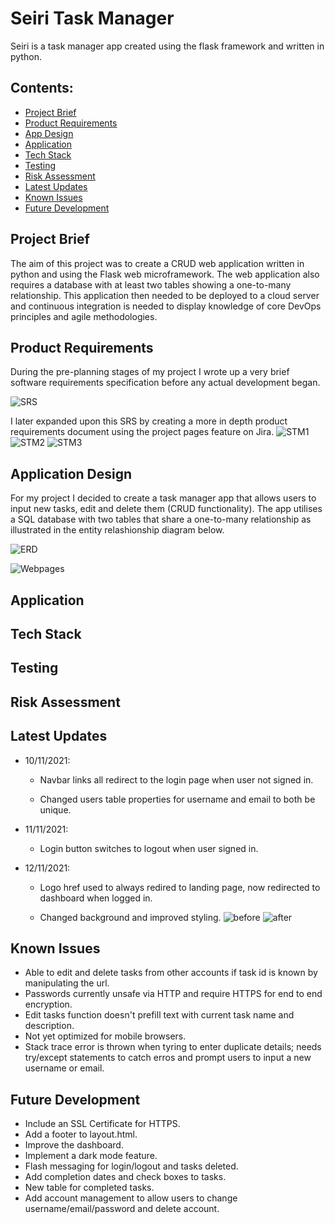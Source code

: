# Seiri Task Manager

Seiri is a task manager app created using the flask framework and written in python.

## Contents:

- [Project Brief](#Project-Brief)
- [Product Requirements](#Product-Requirements)
- [App Design](#Appl-Design)
- [Application](#Application)
- [Tech Stack](#Tech-Stack)
- [Testing](#Testing)
- [Risk Assessment](#Risk-Assessment)
- [Latest Updates](#Updates)
- [Known Issues](#Known-Issues)
- [Future Development](#Future-Development)

## Project Brief

The aim of this project was to create a CRUD web application written in python and using the Flask web microframework. The web application also requires a database with at least two tables showing a one-to-many relationship. This application then needed to be deployed to a cloud server and continuous integration is needed to display knowledge of core DevOps principles and agile methodologies.

## Product Requirements

During the pre-planning stages of my project I wrote up a very brief software requirements specification before any actual development began.

![SRS](https://github.com/BrxdPvrple/seiri_task_manager/blob/feature/documents/SRS%20Screenshot.png)

I later expanded upon this SRS by creating a more in depth product requirements document using the project pages feature on Jira.
![STM1](https://github.com/BrxdPvrple/seiri_task_manager/blob/feature/documents/STM-2021-11-08Productrequirements-131121-1451-1.jpg)
![STM2](https://github.com/BrxdPvrple/seiri_task_manager/blob/feature/documents/STM-2021-11-08Productrequirements-131121-1451-2.jpg)
![STM3](https://github.com/BrxdPvrple/seiri_task_manager/blob/feature/documents/STM-2021-11-08Productrequirements-131121-1451-3.jpg)

## Application Design

For my project I decided to create a task manager app that allows users to input new tasks, edit and delete them (CRUD functionality). The app utilises a SQL database with two tables that share a one-to-many relationship as illustrated in the entity relashionship diagram below.

![ERD](https://github.com/BrxdPvrple/seiri_task_manager/blob/feature/documents/Entity%20Relationship%20Diagram.png)

![Webpages](https://github.com/BrxdPvrple/seiri_task_manager/blob/feature/documents/Webpage%20Flow%20Chart.png)

## Application

## Tech Stack

## Testing

## Risk Assessment

## Latest Updates

- 10/11/2021:

  - Navbar links all redirect to the login page when user not signed in.

  - Changed users table properties for username and email to both be unique.

- 11/11/2021:

  - Login button switches to logout when user signed in.

- 12/11/2021:

  - Logo href used to always redired to landing page, now redirected to dashboard when logged in.

  - Changed background and improved styling.
    ![before](https://github.com/BrxdPvrple/seiri_task_manager/blob/main/documents/Task%20Management%20Hub.png)
    ![after](https://github.com/BrxdPvrple/seiri_task_manager/blob/main/documents/Tasks_Final.png)

## Known Issues

- Able to edit and delete tasks from other accounts if task id is known by manipulating the url.
- Passwords currently unsafe via HTTP and require HTTPS for end to end encryption.
- Edit tasks function doesn't prefill text with current task name and description.
- Not yet optimized for mobile browsers.
- Stack trace error is thrown when tyring to enter duplicate details; needs try/except statements to catch erros and prompt users to input a new username or email.

## Future Development

- Include an SSL Certificate for HTTPS.
- Add a footer to layout.html.
- Improve the dashboard.
- Implement a dark mode feature.
- Flash messaging for login/logout and tasks deleted.
- Add completion dates and check boxes to tasks.
- New table for completed tasks.
- Add account management to allow users to change username/email/password and delete account.

